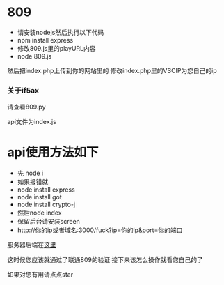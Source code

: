 # 809
 
 - 请安装nodejs然后执行以下代码
 - npm install express
 - 修改809.js里的playURL内容
 - node 809.js

然后把index.php上传到你的网站里的
修改index.php里的VSCIP为您自己的ip


### 关于if5ax

请查看809.py

api文件为index.js

# api使用方法如下

- 先 node i
- 如果报错就
- node install express
- node install got
- node install crypto-j
- 然后node index
- 保留后台请安装screen
- http://你的ip或者域名:3000/fuck?ip=你的ip&port=你的端口

服务器后端在[这里](https://github.com/simo8102/809/releases)



这时候您应该就通过了联通809的验证
接下来该怎么操作就看您自己的了

如果对您有用请点点star
